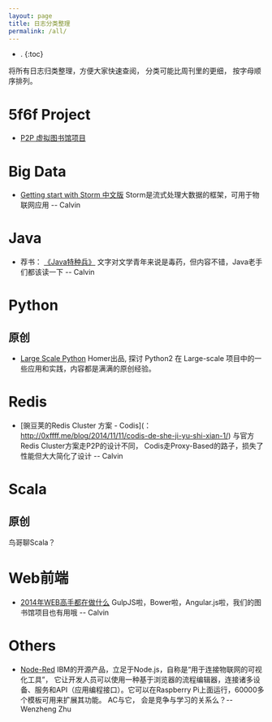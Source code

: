 ```yaml
---
layout: page
title: 日志分类整理
permalink: /all/
---
```


- .
{:toc}

将所有日志归类整理，方便大家快速查阅， 分类可能比周刊里的更细， 按字母顺序排列。

# 5f6f Project

* [P2P 虚拟图书馆项目](http://f5f6.github.io/2015/01/11/booklib-1.html)

# Big Data

* [Getting start with Storm 中文版](http://ifeve.com/getting-started-with-stom-index/) Storm是流式处理大数据的框架，可用于物联网应用 -- Calvin


# Java

* 荐书： [《Java特种兵》](http://book.douban.com/subject/25959139/) 文字对文学青年来说是毒药，但内容不错，Java老手们都该读一下 -- Calvin


# Python

## 原创
* [Large Scale Python](http://aclisp.github.io/jekyll/update/2014/12/29/large-scale-python-1.html)  Homer出品, 探讨 Python2 在 Large-scale 项目中的一些应用和实践，内容都是满满的原创经验。

# Redis

* [豌豆荚的Redis Cluster 方案 - Codis](： http://0xffff.me/blog/2014/11/11/codis-de-she-ji-yu-shi-xian-1/) 与官方Redis Cluster方案走P2P的设计不同， Codis走Proxy-Based的路子，损失了性能但大大简化了设计 -- Calvin

# Scala

## 原创

鸟哥聊Scala？

# Web前端

* [2014年WEB高手都在做什么](http://yafeilee.me/blogs/54995f3a6c69342f6d100000) GulpJS啦，Bower啦，Angular.js啦，我们的图书馆项目也有用哦  -- Calvin

# Others

* [Node-Red](http://nodered.org/)  IBM的开源产品，立足于Node.js，自称是“用于连接物联网的可视化工具”， 它让开发人员可以使用一种基于浏览器的流程编辑器，连接诸多设备、服务和API（应用编程接口）。它可以在Raspberry Pi上面运行，60000多个模板可用来扩展其功能。 AC与它， 会是竞争与学习的关系么？-- Wenzheng Zhu

